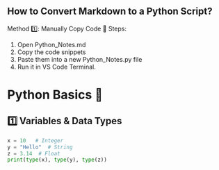## How to Convert Markdown to a Python Script?
Method 1️⃣: Manually Copy Code
📌 Steps:
1. Open Python_Notes.md
2. Copy the code snippets
3. Paste them into a new Python_Notes.py file
4. Run it in VS Code Terminal.

# Python Basics 🐍
## 1️⃣ Variables & Data Types
```python
x = 10   # Integer
y = "Hello"  # String
z = 3.14  # Float
print(type(x), type(y), type(z))
